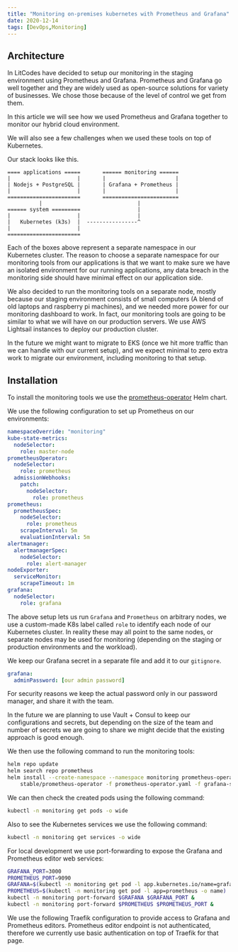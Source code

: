 ```yaml
---
title: "Monitoring on-premises kubernetes with Prometheus and Grafana"
date: 2020-12-14
tags: [DevOps,Monitoring]
---
```


## Architecture

In LitCodes have decided to setup our monitoring in the staging environment
using Prometheus and Grafana. Prometheus and Grafana go well together and they
are widely used as open-source solutions for variety of businesses. We chose
those because of the level of control we get from them.

In this article we will see how we used Prometheus and Grafana together to
monitor our hybrid cloud environment.

We will also see a few challenges when we used these tools on top of Kubernetes.

Our stack looks like this.

```
==== applications =====       ====== monitoring ======
|                     |       |                      |
| Nodejs + PostgreSQL |       | Grafana + Prometheus |
|                     |       |                      |
=======================       ========================
          |                              |
====== system =========                  |
|                     |                  |
|   Kubernetes (k3s)  |  ----------------^
|                     |
=======================
```

Each of the boxes above represent a separate namespace in our Kubernetes
cluster. The reason to choose a separate namespace for our monitoring tools
from our applications is that we want to make sure we have an isolated
environment for our running applications, any data breach in the monitoring
side should have minimal effect on our application side.

We also decided to run the monitoring tools on a separate node, mostly because
our staging environment consists of small computers (A blend of old laptops and
raspberry pi machines), and we needed more power for our monitoring dashboard
to work. In fact, our monitoring tools are going to be similar to what we will
have on our production servers. We use AWS Lightsail instances to deploy our
production cluster.

In the future we might want to migrate to EKS (once we hit more traffic than we
can handle with our current setup), and we expect minimal to zero extra work to
migrate our environment, including monitoring to that setup.

## Installation

To install the monitoring tools we use the
[prometheus-operator](https://github.com/helm/charts/tree/master/stable/prometheus-operator)
Helm chart.

We use the following configuration to set up Prometheus on our environments:

```yaml:title=prometheus-operator.yaml
namespaceOverride: "monitoring"
kube-state-metrics:
  nodeSelector:
    role: master-node
prometheusOperator:
  nodeSelector:
    role: prometheus
  admissionWebhooks:
    patch:
      nodeSelector:
        role: prometheus
prometheus:
  prometheusSpec:
    nodeSelector:
      role: prometheus
    scrapeInterval: 5m
    evaluationInterval: 5m
alertmanager:
  alertmanagerSpec:
    nodeSelector:
      role: alert-manager
nodeExporter:
  serviceMonitor:
    scrapeTimeout: 1m
grafana:
  nodeSelector:
    role: grafana
```

The above setup lets us run `Grafana` and `Prometheus` on arbitrary nodes, we
use a custom-made K8s label called `role` to identify each node of our
Kubernetes cluster. In reality these may all point to the same nodes, or
separate nodes may be used for monitoring (depending on the staging or
production environments and the workload).

We keep our Grafana secret in a separate file and add it to our `gitignore`.

```yaml:title=grafana-secret.yaml
grafana:
  adminPassword: [our admin password]
```

For security reasons we keep the actual password only in our password manager,
and share it with the team.

In the future we are planning to use Vault + Consul to keep our configurations
and secrets, but depending on the size of the team and number of secrets we are
going to share we might decide that the existing approach is good enough.

We then use the following command to run the monitoring tools:

```bash
helm repo update
helm search repo prometheus
helm install --create-namespace --namespace monitoring prometheus-opera \
    stable/prometheus-operator -f prometheus-operator.yaml -f grafana-secret.yaml
```

We can then check the created pods using the following command:

```bash
kubectl -n monitoring get pods -o wide
```

Also to see the Kubernetes services we use the following command:

```bash
kubectl -n monitoring get services -o wide
```

For local development we use port-forwarding to expose the Grafana and Prometheus editor web services:

```bash
GRAFANA_PORT=3000
PROMETHEUS_PORT=9090
GRAFANA=$(kubectl -n monitoring get pod -l app.kubernetes.io/name=grafana -o name)
PROMETHEUS=$(kubectl -n monitoring get pod -l app=prometheus -o name)
kubectl -n monitoring port-forward $GRAFANA $GRAFANA_PORT &
kubectl -n monitoring port-forward $PROMETHEUS $PROMETHEUS_PORT &
```

We use the following Traefik configuration to provide access to Grafana and
Prometheus editors. Prometheus editor endpoint is not authenticated, therefore
we currently use basic authentication on top of Traefik for that page.
